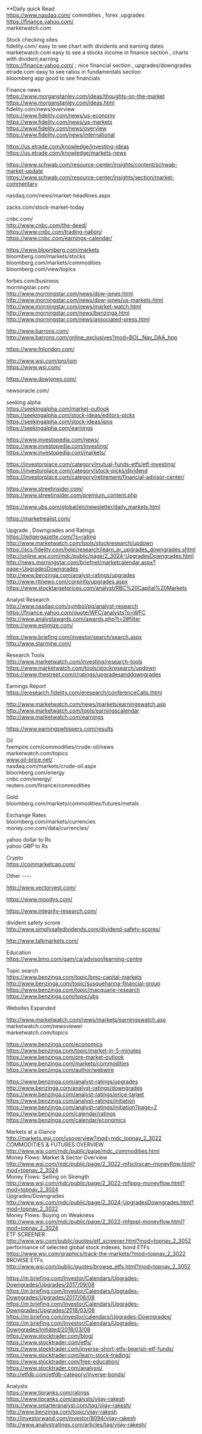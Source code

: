 

**Daily  quick  Read    
https://www.nasdaq.com/    commdities , forex ,upgrades    
https://finance.yahoo.com/     
marketwatch.com    
 

Stock  checking sites    
fidelity.com/       easy to see chart with dividents and earning dates    
marketwatch.com    easy to see a stocks income in finance section , charts with divident,earning    
https://finance.yahoo.com/   ; nice financial section , upgrades/downgrades    
etrade.com   easy to see ratios in fundamentals section    
bloomberg app  good to see  financials        


Finance news        
https://www.morganstanley.com/ideas/thoughts-on-the-market      
https://www.morganstanley.com/ideas.html              
fidelity.com/news/overview           
https://www.fidelity.com/news/us-economy       
https://www.fidelity.com/news/us-markets       
https://www.fidelity.com/news/overview       
https://www.fidelity.com/news/international       
       
https://us.etrade.com/knowledge/investing-ideas       
https://us.etrade.com/knowledge/markets-news       
         
https://www.schwab.com/resource-center/insights/content/schwab-market-update       
https://www.schwab.com/resource-center/insights/section/market-commentary       
       
nasdaq.com/news/market-headlines.aspx       
       
zacks.com/stock-market-today       
       
cnbc.com/       
http://www.cnbc.com/the-deed/       
https://www.cnbc.com/trading-nation/       
https://www.cnbc.com/earnings-calendar/       
       
https://www.bloomberg.com/markets       
bloomberg.com/markets/stocks       
bloomberg.com/markets/commodities       
bloomberg.com/view/topics       
       
forbes.com/business       
morningstar.com/       
http://www.morningstar.com/news/dow-jones.html       
http://www.morningstar.com/news/dow-jones/us-markets.html       
http://www.morningstar.com/news/market-watch.html       
http://www.morningstar.com/news/benzinga.html       
http://www.morningstar.com/news/associated-press.html     
       
       
http://www.barrons.com/      
http://www.barrons.com/online_exclusives?mod=BOL_Nav_DAA_hpp   
   
https://www.fnlondon.com/   
   
http://www.wsj.com/pro/join   
https://www.wsj.com/   
   
https://www.dowjones.com/   
   
 newsoracle.com/   
     
seeking alpha     
https://seekingalpha.com/market-outlook     
https://seekingalpha.com/stock-ideas/editors-picks     
https://seekingalpha.com/stock-ideas/ipos     
https://seekingalpha.com/earnings     
     
https://www.investopedia.com/news/     
https://www.investopedia.com/investing/     
https://www.investopedia.com/markets/     
     
https://investorplace.com/category/mutual-funds-etfs/etf-investing/     
https://investorplace.com/category/stock-picks/dividend     
https://investorplace.com/category/retirement/financial-advisor-center/     
     
https://www.streetinsider.com/     
https://www.streetinsider.com/premium_content.php     
      
https://www.ubs.com/global/en/newsletter/daily_markets.html     
     
https://marketrealist.com/     
     
Upgrade  , Downgrades  and Ratings     
https://ledgergazette.com/?s=rating     
http://www.marketwatch.com/tools/stockresearch/updown     
https://scs.fidelity.com/help/research/learn_er_upgrades_downgrades.shtml     
http://online.wsj.com/mdc/public/page/2_3024-UpgradesDowngrades.html     
http://news.morningstar.com/briefnet/marketcalendar.aspx?page=UpgradesDowngrades     
http://www.benzinga.com/analyst-ratings/upgrades     
http://www.rttnews.com/corpinfo/upgrades.aspx     
https://www.stocktargetprices.com/analyst/RBC%20Capital%20Markets     
     
     
Analyst Research      
http://www.nasdaq.com/symbol/pg/analyst-research     
https://finance.yahoo.com/quote/WFC/analysts?p=WFC     
http://www.analystawards.com/awards.php?t=2#filter     
https://www.estimize.com/     
     
https://www.briefing.com/investor/search/search.aspx     
http://www.starmine.com/     
     

Research Tools      
http://www.marketwatch.com/investing/research-tools     
https://www.marketwatch.com/tools/stockresearch/updown     
https://www.thestreet.com/r/ratings/upgradesanddowngrades     
              
Earnings Report     
https://eresearch.fidelity.com/eresearch/conferenceCalls.jhtml     
     
http://www.marketwatch.com/news/markets/earningswatch.asp     
http://www.marketwatch.com/tools/earningscalendar     
http://www.marketwatch.com/earnings     
     
https://www.earningswhispers.com/results     
      
Oil      
fxempire.com/commodities/crude-oil/news     
marketwatch.com/topics     
www.oil-price.net/     
nasdaq.com/markets/crude-oil.aspx     
bloomberg.com/energy     
cnbc.com/energy/     
reuters.com/finance/commodities     
     
     
     
     
     
Gold      
bloomberg.com/markets/commodities/futures/metals     
     
     
     
Exchange Rates      
bloomberg.com/markets/currencies     
money.cnn.com/data/currencies/     
     
yahoo dollar to Rs     
yahoo GBP to Rs     
     
Crypto      
https://coinmarketcap.com/     
     
     
Other ----     
     
http://www.vectorvest.com/     
     
https://www.moodys.com/     
     
https://www.integrity-research.com/     
     
 divident  safety scrore     
http://www.simplysafedividends.com/dividend-safety-scores/     
     
     
http://www.talkmarkets.com/     
     

Education      
https://www.bmo.com/gam/ca/advisor/learning-centre     
     
     


Topic search     
https://www.benzinga.com/topic/bmo-capital-markets     
http://www.benzinga.com/topic/susquehanna-financial-group     
https://www.benzinga.com/topic/macquarie-research     
https://www.benzinga.com/topic/ubs     
     
     
Websites Expanded      
      
http://www.marketwatch.com/news/markets/earningswatch.asp     
marketwatch.com/newsviewer     
marketwatch.com/topics     
      
https://www.benzinga.com/economics     
https://www.benzinga.com/topic/market-in-5-minutes     
https://www.benzinga.com/pre-market-outlook     
https://www.benzinga.com/markets/commodities     
https://www.benzinga.com/author/webwire     
     
https://www.benzinga.com/analyst-ratings/upgrades      
http://www.benzinga.com/analyst-ratings/downgrades     
https://www.benzinga.com/analyst-ratings/price-target     
https://www.benzinga.com/analyst-ratings/initiation     
https://www.benzinga.com/analyst-ratings/initiation?page=2     
https://www.benzinga.com/calendar/ratings     
https://www.benzinga.com/calendar/economics      
     
     

Markets at a Glance      
http://markets.wsj.com/usoverview?mod=mdc_topnav_2_3022      
COMMODITIES & FUTURES OVERVIEW      
http://www.wsj.com/mdc/public/page/mdc_commodities.html      
Money Flows: Market & Sector Overview      
http://www.wsj.com/mdc/public/page/2_3022-mfsctrscan-moneyflow.html?mod=topnav_2_3024      
Money Flows: Selling on Strength      
http://www.wsj.com/mdc/public/page/2_3022-mflppg-moneyflow.html?mod=topnav_2_3024      
Upgrades/Downgrades      
http://www.wsj.com/mdc/public/page/2_3024-UpgradesDowngrades.html?mod=topnav_2_3022      
Money Flows: Buying on Weakness      
http://www.wsj.com/mdc/public/page/2_3022-mfgppl-moneyflow.html?mod=topnav_2_3024      
ETF SCREENER      
http://www.wsj.com/public/quotes/etf_screener.html?mod=topnav_2_3052      
performance of selected global stock indexes, bond ETFs      
https://www.wsj.com/graphics/track-the-markets/?mod=topnav_2_3022      
BROWSE ETFs      
http://www.wsj.com/public/quotes/browse_etfs.html?mod=topnav_2_3052      
      
https://m.briefing.com/Investor/Calendars/Upgrades-Downgrades/Upgrades/2017/09/08       
https://m.briefing.com/Investor/Calendars/Upgrades-Downgrades/Upgrades/2017/06/08    
https://m.briefing.com/Investor/Calendars/Upgrades-Downgrades/Upgrades/2018/03/08   
https://m.briefing.com/investor/calendars/Upgrades-Downgrades/     
https://m.briefing.com/Investor/Calendars/Upgrades-Downgrades/Initiated/2018/03/08     
       https://www.stocktrader.com/blog/     
https://www.stocktrader.com/etfs/        
https://www.stocktrader.com/inverse-short-etfs-bearish-etf-funds/     
https://www.stocktrader.com/learn-stock-trading/     
https://www.stocktrader.com/free-education/     
https://www.stocktrader.com/analysis/     
 http://etfdb.com/etfdb-category/inverse-bonds/     
       
      


Analysts       
https://www.tipranks.com/ratings     
https://www.tipranks.com/analysts/vijay-rakesh     
https://www.smarteranalyst.com/tag/vijay-rakesh/     
http://www.benzinga.com/topic/vijay-rakesh     
http://investorwand.com/investor/8094/vijay-rakesh     
http://www.analystratings.com/articles/tag/vijay-rakesh/     
     
     




